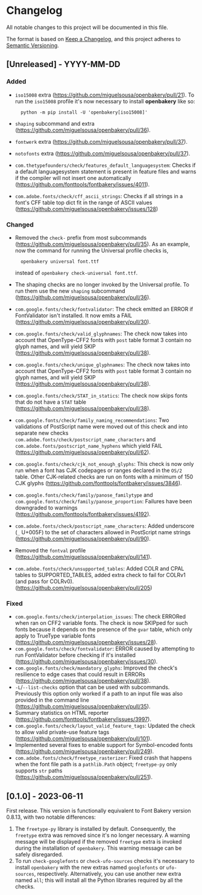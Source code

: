 # Changelog

All notable changes to this project will be documented in this file.

The format is based on [Keep a Changelog](https://keepachangelog.com/en/1.0.0/),
and this project adheres to [Semantic Versioning](https://semver.org/spec/v2.0.0.html).

## [Unreleased] - YYYY-MM-DD

### Added

- `iso15008` extra (https://github.com/miguelsousa/openbakery/pull/21). To run the `iso15008` profile it's now necessary to install **openbakery** like so:

        python -m pip install -U 'openbakery[iso15008]'

- `shaping` subcommand and extra (https://github.com/miguelsousa/openbakery/pull/36).
- `fontwerk` extra (https://github.com/miguelsousa/openbakery/pull/37).
- `notofonts` extra (https://github.com/miguelsousa/openbakery/pull/37).
- `com.thetypefounders/check/features_default_languagesystem`: Checks if a default languagesystem statement is present in feature files and warns if the compiler will not insert one automatically (https://github.com/fonttools/fontbakery/issues/4011).
- `com.adobe.fonts/check/cff_ascii_strings`: Checks if all strings in a font's CFF table top dict fit in the range of ASCII values (https://github.com/miguelsousa/openbakery/issues/128)

### Changed

- Removed the `check-` prefix from most subcommands (https://github.com/miguelsousa/openbakery/pull/35). As an example, now the command for running the Universal profile checks is,

        openbakery universal font.ttf

  instead of `openbakery check-universal font.ttf`.

- The shaping checks are no longer invoked by the Universal profile. To run them use the new `shaping` subcommand (https://github.com/miguelsousa/openbakery/pull/36).
- `com.google.fonts/check/fontvalidator`: The check emitted an ERROR if FontValidator isn't installed. It now emits a FAIL (https://github.com/miguelsousa/openbakery/pull/30).
- `com.google.fonts/check/valid_glyphnames`: The check now takes into account that OpenType-CFF2 fonts with `post` table format 3 contain no glyph names, and will yield SKIP (https://github.com/miguelsousa/openbakery/pull/38).
- `com.google.fonts/check/unique_glyphnames`: The check now takes into account that OpenType-CFF2 fonts with `post` table format 3 contain no glyph names, and will yield SKIP (https://github.com/miguelsousa/openbakery/pull/38).
- `com.google.fonts/check/STAT_in_statics`: The check now skips fonts that do not have a `STAT` table (https://github.com/miguelsousa/openbakery/pull/38).
- `com.google.fonts/check/family_naming_recommendations`: Two validations of PostScript name were moved out of this check and into separate new checks `com.adobe.fonts/check/postscript_name_characters` and `com.adobe.fonts/postscript_name_hyphens` which yield FAIL (https://github.com/miguelsousa/openbakery/pull/62).
- `com.google.fonts/check/cjk_not_enough_glyphs`: This check is now only run when a font has CJK codepages or ranges declared in the `OS/2` table. Other CJK-related checks are run on fonts with a minimum of 150 CJK glyphs (https://github.com/fonttools/fontbakery/issues/3846).
- `com.google.fonts/check/family/panose_familytype` and `com.google.fonts/check/family/panose_proportion`: Failures have been downgraded to warnings (https://github.com/fonttools/fontbakery/issues/4192).
- `com.adobe.fonts/check/postscript_name_characters`: Added underscore (`_` U+005F) to the set of characters allowed in PostScript name strings (https://github.com/miguelsousa/openbakery/pull/90).
- Removed the `fontval` profile (https://github.com/miguelsousa/openbakery/pull/141).
- `com.adobe.fonts/check/unsupported_tables`: Added COLR and CPAL tables to SUPPORTED_TABLES, added extra check to fail for COLRv1 (and pass for COLRv0). (https://github.com/miguelsousa/openbakery/pull/205)

### Fixed

- `com.google.fonts/check/interpolation_issues`: The check ERRORed when ran on CFF2 variable fonts. The check is now SKIPped for such fonts because it depends on the presence of the `gvar` table, which only apply to TrueType variable fonts (https://github.com/miguelsousa/openbakery/issues/28).
- `com.google.fonts/check/fontvalidator`: ERROR caused by attempting to run FontValidator before checking if it's installed (https://github.com/miguelsousa/openbakery/issues/30).
- `com.google.fonts/check/mandatory_glyphs`: Improved the check's resilience to edge cases that could result in ERRORs (https://github.com/miguelsousa/openbakery/pull/38).
- `-L`/`--list-checks` option that can be used with subcommands. Previously this option only worked if a path to an input file was also provided in the command line (https://github.com/miguelsousa/openbakery/pull/35).
- Summary statistics on HTML reporter (https://github.com/fonttools/fontbakery/issues/3997).
- `com.google.fonts/check/layout_valid_feature_tags`: Updated the check to allow valid private-use feature tags (https://github.com/miguelsousa/openbakery/pull/101).
- Implemented several fixes to enable support for Symbol-encoded fonts (https://github.com/miguelsousa/openbakery/pull/249).
- `com.adobe.fonts/check/freetype_rasterizer`: Fixed crash that happens when the font file path is a `pathlib.Path` object; `freetype-py` only supports `str` paths (https://github.com/miguelsousa/openbakery/pull/251).

## [0.1.0] - 2023-06-11

First release. This version is functionally equivalent to Font Bakery version 0.8.13, with two notable differences:

1. The `freetype-py` library is installed by default. Consequently, the `freetype` extra was removed since it's no longer necessary. A warning message will be displayed if the removed `freetype` extra is invoked during the installation of `openbakery`. This warning message can be safely disregarded.
2. To run `check-googlefonts` or `check-ufo-sources` checks it's necessary to install `openbakery` with the new extras named `googlefonts` or `ufo-sources`, respectively. Alternatively, you can use another new extra named `all`; this will install all the Python libraries required by all the checks.
